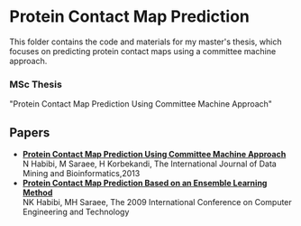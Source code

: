 # Protein Contact Map Prediction

This folder contains the code and materials for my master's thesis, which focuses on predicting protein contact maps using a committee machine approach.

### MSc Thesis
"Protein Contact Map Prediction Using Committee Machine Approach"

## Papers
- [**Protein Contact Map Prediction Using Committee Machine Approach**](https://scholar.google.com/citations?view_op=view_citation&hl=en&user=4Z3b1qIAAAAJ&sortby=pubdate&citation_for_view=4Z3b1qIAAAAJ:d1gkVwhDpl0C)  
   N Habibi, M Saraee, H Korbekandi, The International Journal of Data Mining and Bioinformatics,2013
- [**Protein Contact Map Prediction Based on an Ensemble Learning Method**](https://scholar.google.com/citations?view_op=view_citation&hl=en&user=4Z3b1qIAAAAJ&sortby=pubdate&citation_for_view=4Z3b1qIAAAAJ:u-x6o8ySG0sC)  
   NK Habibi, MH Saraee, The 2009 International Conference on Computer Engineering and Technology  

